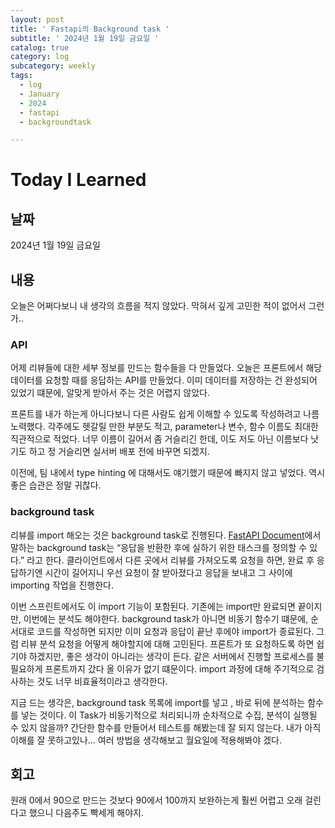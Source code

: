 ```yaml
---
layout: post
title: ' Fastapi의 Background task '
subtitle: ' 2024년 1월 19일 금요일 '
catalog: true
category: log
subcategory: weekly
tags:
  - log
  - January
  - 2024
  - fastapi
  - backgroundtask

---
```


# Today I Learned

## 날짜

2024년 1월 19일 금요일

## 내용

오늘은 어쩌다보니 내 생각의 흐름을 적지 않았다. 막혀서 깊게 고민한 적이 없어서 그런가..

### API

 어제 리뷰들에 대한 세부 정보를 만드는 함수들을 다 만들었다. 오늘은 프론트에서 해당 데이터를 요청할 때를 응답하는 API를 만들었다. 이미 데이터를 저장하는 건 완성되어 있었기 떄문에, 알맞게 받아서 주는 것은 어렵지 않았다.

 프론트를 내가 하는게 아니다보니 다른 사람도 쉽게 이해할 수 있도록 작성하려고 나름 노력했다. 각주에도 헷갈릴 만한 부분도 적고, parameter나 변수, 함수 이름도 최대한 직관적으로 적었다. 너무 이름이 길어서 좀 거슬리긴 한데, 이도 저도 아닌 이름보다 낫기도 하고 정 거슬리면 실서버 배포 전에 바꾸면 되겠지.

 이전에, 팀 내에서 type hinting 에 대해서도 얘기했기 때문에 빠지지 않고 넣었다. 역시 좋은 습관은 정말 귀찮다.

### background task

 리뷰를 import 해오는 것은 background task로 진행된다. [FastAPI Document](https://fastapi.tiangolo.com/tutorial/background-tasks/)에서 말하는 background task는 “응답을 반환한 후에 실하기 위한 태스크를 정의할 수 있다.” 라고 한다.  클라이언트에서 다른 곳에서 리뷰를 가져오도록 요청을 하면, 완료 후 응답하기엔 시간이 길어지니 우선 요청이 잘 받아졌다고 응답을 보내고 그 사이에 importing 작업을 진행한다.

 이번 스프린트에서도 이 import 기능이 포함된다. 기존에는 import만 완료되면 끝이지만, 이번에는 분석도 해야한다. background task가 아니면 비동기 함수기 떄문에, 순서대로 코드를 작성하면 되지만 이미 요청과 응답이 끝난 후에야 import가 종료된다. 그럼 리뷰 분석 요청을 어떻게 해야할지에 대해 고민된다. 프론트가 또 요청하도록 하면 쉽기야 하겠지만, 좋은 생각이 아니라는 생각이 든다. 같은 서버에서 진행할 프로세스를 불필요하게 프론트까지 갔다 올 이유가 없기 떄문이다. import 과정에 대해 주기적으로 검사하는 것도 너무 비효율적이라고 생각한다.

 지금 드는 생각은, background task 목록에 import를 넣고 , 바로 뒤에 분석하는 함수를 넣는 것이다. 이 Task가 비동기적으로 처리되니까 순차적으로 수집, 분석이 실행될 수 있지 않을까? 간단한 함수를 만들어서 테스트를 해봤는데 잘 되지 않는다. 내가 아직 이해를 잘 못하고있나… 여러 방법을 생각해보고 월요일에 적용해봐야 겠다.

## 회고

원래 0에서 90으로 만드는 것보다 90에서 100까지 보완하는게 훨씬 어렵고 오래 걸린다고 했으니 다음주도 빡세게 해야지.
